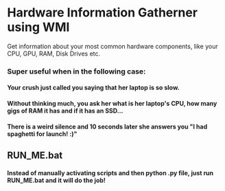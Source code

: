 # Hardware Information Gatherner using WMI
Get information about your most common hardware components, like your CPU, GPU, RAM, Disk Drives etc.


### Super useful when in the following case:
#### Your crush just called you saying that her laptop is so slow.
#### Without thinking much, you ask her what is her laptop's CPU, how many gigs of RAM it has and if it has an SSD...
#### There is a weird silence and 10 seconds later she answers you "I had spaghetti for launch! :)"

## RUN_ME.bat
#### Instead of manually activating scripts and then python .py file, just run RUN_ME.bat and it will do the job!